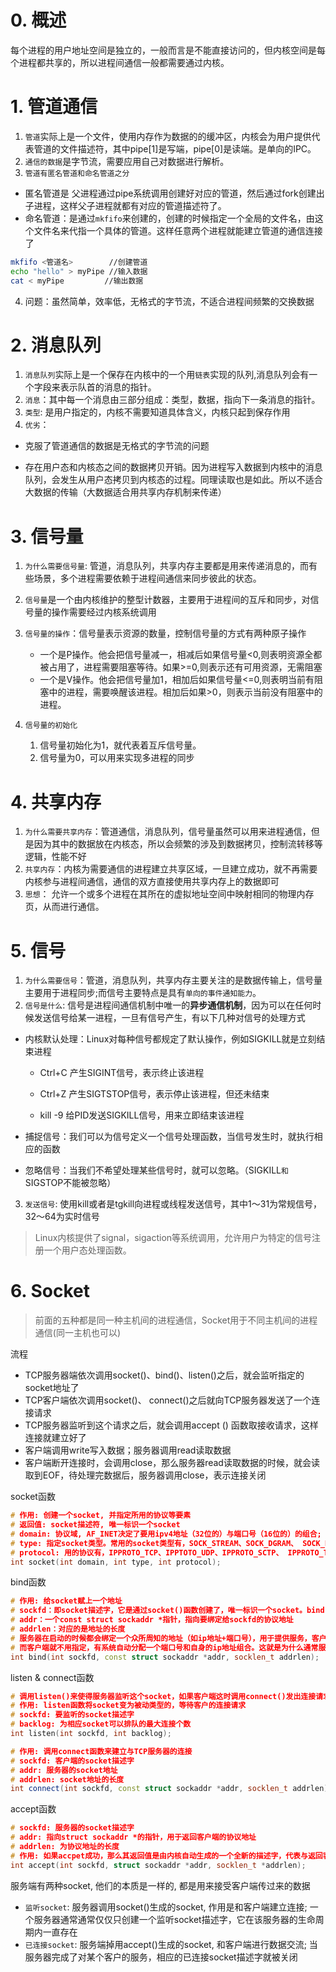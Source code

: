 # 0. 概述

每个进程的用户地址空间是独立的，一般而言是不能直接访问的，但内核空间是每个进程都共享的，所以进程间通信一般都需要通过内核。

# 1. 管道通信

1. `管道`实际上是一个文件，使用内存作为数据的的缓冲区，内核会为用户提供代表管道的文件描述符，其中pipe[1]是写端，pipe[0]是读端。是单向的IPC。
2. `通信的数据`是字节流，需要应用自己对数据进行解析。
3. `管道有匿名管道和命名管道之分`

- 匿名管道是 父进程通过pipe系统调用创建好对应的管道，然后通过fork创建出子进程，这样父子进程就都有对应的管道描述符了。
- 命名管道：是通过`mkfifo`来创建的，创建的时候指定一个全局的文件名，由这个文件名来代指一个具体的管道。这样任意两个进程就能建立管道的通信连接了

```bash
mkfifo <管道名>  		//创建管道
echo "hello" > myPipe //输入数据
cat < myPipe		 //输出数据
```

4. 问题：虽然简单，效率低，无格式的字节流，不适合进程间频繁的交换数据

# 2. 消息队列

1. `消息队列`实际上是一个保存在内核中的一个用`链表`实现的队列,消息队列会有一个字段来表示队首的消息的指针。
2. `消息`：其中每一个消息由三部分组成：类型，数据，指向下一条消息的指针。
3. `类型`: 是用户指定的，内核不需要知道具体含义，内核只起到保存作用
4. `优劣`：

- 克服了管道通信的数据是无格式的字节流的问题

- 存在用户态和内核态之间的数据拷贝开销。因为进程写入数据到内核中的消息队列，会发生从用户态拷贝到内核态的过程。同理读取也是如此。所以不适合大数据的传输（大数据适合用共享内存机制来传递）

# 3. 信号量

1. `为什么需要信号量`: 管道，消息队列，共享内存主要都是用来传递消息的，而有些场景，多个进程需要依赖于进程间通信来同步彼此的状态。
2. `信号量`是一个由内核维护的整型计数器，主要用于进程间的互斥和同步，对信号量的操作需要经过内核系统调用
3. `信号量的操作`：信号量表示资源的数量，控制信号量的方式有两种原子操作
   - 一个是P操作。他会把信号量减一，相减后如果信号量<0,则表明资源全都被占用了，进程需要阻塞等待。如果>=0,则表示还有可用资源，无需阻塞
   - 一个是V操作。他会把信号量加1，相加后如果信号量<=0,则表明当前有阻塞中的进程，需要唤醒该进程。相加后如果>0，则表示当前没有阻塞中的进程。

3. `信号量的初始化`
   1. 信号量初始化为1，就代表着互斥信号量。
   2. 信号量为0，可以用来实现多进程的同步

# 4. 共享内存

1. `为什么需要共享内存`：管道通信，消息队列，信号量虽然可以用来进程通信，但是因为其中的数据放在内核态，所以会频繁的涉及到数据拷贝，控制流转移等逻辑，性能不好
2. `共享内存`：内核为需要通信的进程建立共享区域，一旦建立成功，就不再需要内核参与进程间通信，通信的双方直接使用共享内存上的数据即可
3. `思想`： 允许一个或多个进程在其所在的虚拟地址空间中映射相同的物理内存页，从而进行通信。

# 5. 信号

1. `为什么需要信号`：管道，消息队列，共享内存主要关注的是数据传输上，信号量主要用于进程同步;而信号主要特点是具有`单向的事件通知能力`。
2. `信号是什么`: 信号是进程间通信机制中唯一的**异步通信机制**，因为可以在任何时候发送信号给某一进程，一旦有信号产生，有以下几种对信号的处理方式

- 内核默认处理：Linux对每种信号都规定了默认操作，例如SIGKILL就是立刻结束进程
  - Ctrl+C 产生SIGINT信号，表示终止该进程
  - Ctrl+Z 产生SIGTSTOP信号，表示停止该进程，但还未结束

  - kill -9 <PID> 给PID发送SIGKILL信号，用来立即结束该进程

- 捕捉信号：我们可以为信号定义一个信号处理函数，当信号发生时，就执行相应的函数
- 忽略信号：当我们不希望处理某些信号时，就可以忽略。（SIGKILL`和`SIGSTOP不能被忽略）

3. `发送信号`: 使用kill或者是tgkill向进程或线程发送信号，其中1～31为常规信号，32～64为实时信号

> Linux内核提供了signal，sigaction等系统调用，允许用户为特定的信号注册一个用户态处理函数。

# 6. Socket

> 前面的五种都是同一种主机间的进程通信，Socket用于不同主机间的进程通信(同一主机也可以)

流程

- TCP服务器端依次调用socket()、bind()、listen()之后，就会监听指定的socket地址了
- TCP客户端依次调用socket()、 connect()之后就向TCP服务器发送了一个连接请求
- TCP服务器监听到这个请求之后，就会调用accept () 函数取接收请求，这样连接就建立好了
- 客户端调用write写入数据；服务器调用read读取数据
- 客户端断开连接时，会调用close，那么服务器read读取数据的时候，就会读取到EOF，待处理完数据后，服务器调用close，表示连接关闭

socket函数

```c++
# 作用: 创建一个socket, 并指定所用的协议等要素
# 返回值: socket描述符, 唯一标识一个socket
# domain: 协议域, AF_INET决定了要用ipv4地址（32位的）与端口号（16位的）的组合; AF_UNIX决定了要用一个绝对路径名作为地址
# type: 指定socket类型。常用的socket类型有，SOCK_STREAM、SOCK_DGRAM、 SOCK_RAW、SOCK_PACKET、SOCK_SEQPACKET等等
# protocol: 用的协议有，IPPROTO_TCP、IPPTOTO_UDP、IPPROTO_SCTP、 IPPROTO_TIPC等，它们分别对应TCP传输协议、UDP传输协议、STCP传输协议、TIPC传输协议
int socket(int domain, int type, int protocol);
```

bind函数

```C++
# 作用: 给socket赋上一个地址
# sockfd：即socket描述字，它是通过socket()函数创建了，唯一标识一个socket。bind()函数就是将给这个描述字绑定一个名字。
# addr：一个const struct sockaddr *指针，指向要绑定给sockfd的协议地址
# addrlen：对应的是地址的长度
# 服务器在启动的时候都会绑定一个众所周知的地址（如ip地址+端口号），用于提供服务，客户就可以通过它来接连服务器
# 而客户端就不用指定，有系统自动分配一个端口号和自身的ip地址组合。这就是为什么通常服务器端在listen之前会调用bind()，而客户端就不会调用，而是在 connect()时由系统随机生成一个
int bind(int sockfd, const struct sockaddr *addr, socklen_t addrlen);
```

listen & connect函数

```C++
# 调用listen()来使得服务器监听这个socket，如果客户端这时调用connect()发出连接请求，服务器端就会接收到这个请求
# 作用: listen函数将socket变为被动类型的，等待客户的连接请求
# sockfd: 要监听的socket描述字
# backlog: 为相应socket可以排队的最大连接个数
int listen(int sockfd, int backlog);

# 作用: 调用connect函数来建立与TCP服务器的连接
# sockfd: 客户端的socket描述字
# addr: 服务器的socket地址
# addrlen: socket地址的长度
int connect(int sockfd, const struct sockaddr *addr, socklen_t addrlen);
```

accept函数

```c++
# sockfd: 服务器的socket描述字
# addr: 指向struct sockaddr *的指针，用于返回客户端的协议地址
# addrlen: 为协议地址的长度
# 作用: 如果accpet成功，那么其返回值是由内核自动生成的一个全新的描述字，代表与返回客户的TCP连接
int accept(int sockfd, struct sockaddr *addr, socklen_t *addrlen);
```

服务端有两种socket, 他们的本质是一样的, 都是用来接受客户端传过来的数据

- `监听socket`: 服务器调用socket()生成的socket, 作用是和客户端建立连接; 一个服务器通常通常仅仅只创建一个监听socket描述字，它在该服务器的生命周期内一直存在
- `已连接socket`: 服务端掉用accept()生成的socket, 和客户端进行数据交流; 当服务器完成了对某个客户的服务，相应的已连接socket描述字就被关闭
